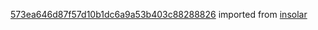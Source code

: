 [573ea646d87f57d10b1dc6a9a53b403c88288826](https://github.com/insolar/insolar/commit/573ea646d87f57d10b1dc6a9a53b403c88288826) imported from [insolar](https://github.com/insolar/insolar)
